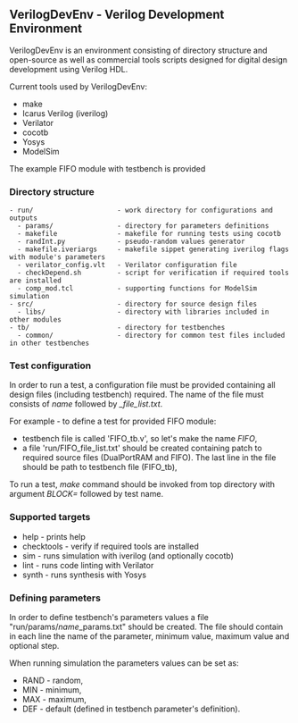 ## VerilogDevEnv - Verilog Development Environment

VerilogDevEnv is an environment consisting of directory structure and open-source as well as commercial tools scripts designed for digital design development using Verilog HDL.

Current tools used by VerilogDevEnv:
- make
- Icarus Verilog (iverilog)
- Verilator
- cocotb 
- Yosys
- ModelSim

The example FIFO module with testbench is provided

### Directory structure
```
- run/                     - work directory for configurations and outputs
  - params/                - directory for parameters definitions
  - makefile               - makefile for running tests using cocotb
  - randInt.py             - pseudo-random values generator
  - makefile.iveriargs     - makefile sippet generating iverilog flags with module's parameters
  - verilator_config.vlt   - Verilator configuration file
  - checkDepend.sh         - script for verification if required tools are installed
  - comp_mod.tcl           - supporting functions for ModelSim simulation
- src/                     - directory for source design files
  - libs/                  - directory with libraries included in other modules
- tb/                      - directory for testbenches
  - common/                - directory for common test files included in other testbenches
```

### Test configuration

In order to run a test, a configuration file must be provided containing all design files (including testbench) required. The name of the file must consists of *name* followed by *_file_list.txt*.

For example - to define a test for provided FIFO module:
- testbench file is called 'FIFO_tb.v', so let's make the name *FIFO*,
- a file 'run/FIFO_file_list.txt' should be created containing patch to required source files (DualPortRAM and FIFO). The last line in the file should be path to testbench file (FIFO_tb),

To run a test, *make* command should be invoked from top directory with argument *BLOCK=* followed by test name.

### Supported targets

- help       - prints help
- checktools - verify if required tools are installed
- sim        - runs simulation with iverilog (and optionally cocotb)
- lint       - runs code linting with Verilator
- synth      - runs synthesis with Yosys

### Defining parameters

In order to define testbench's parameters values a file "run/params/*name*_params.txt" should be created. The file should contain in each line the name of the parameter, minimum value, maximum value and optional step.

When running simulation the parameters values can be set as: 
- RAND - random,
- MIN  - minimum,
- MAX  - maximum,
- DEF  - default (defined in testbench parameter's definition).
